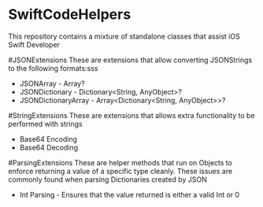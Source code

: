 # SwiftCodeHelpers
This repository contains a mixture of standalone classes that assist iOS Swift Developer

#JSONExtensions
These are extensions that allow converting JSONStrings to the following formats:sss

* JSONArray - Array<AnyObject>?
* JSONDictionary - Dictionary<String, AnyObject>?
* JSONDictionaryArray - Array<Dictionary<String, AnyObject>>?


#StringExtensions
These are extensions that allows extra functionality to be performed with strings

* Base64 Encoding
* Base64 Decoding


#ParsingExtensions
These are helper methods that run on Objects to enforce returning a value of a specific type cleanly. These issues are commonly found when parsing Dictionaries created by JSON

* Int Parsing - Ensures that the value returned is either a valid Int or 0


